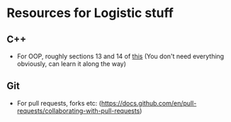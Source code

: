 # Resources for Logistic stuff

## C++

* For OOP, roughly sections 13 and 14 of [this](https://www.learncpp.com) (You don't need everything obviously, can learn it along the way)

## Git
* For pull requests, forks etc: (https://docs.github.com/en/pull-requests/collaborating-with-pull-requests)